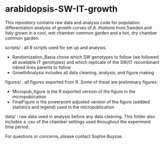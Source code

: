 # arabidopsis-SW-IT-growth
This repository contains raw data and analysis code for population differentiation analysis of growth curves of *A. thaliana* from Sweden and Italy grown in a cool, wet chamber common garden and a hot, dry chamber common garden.

scripts/ : all R scripts used for set up and analysis.
- Randomization_Basia chose which SW genotypes to follow (we followed all available IT genotypes) and which replicate of the SW/IT recombinant inbred lines parents to follow
- GrowthAnalysis includes all data cleaning, analysis, and figure making

figures/ : all figures exported from R. Some of these are preliminary figures.
- Micropub_figure is the R exported version of the figure in the micropublication
- FinalFigure is the powerpoint adjusted version of the figure (addded statistics and legend) used in the micropublication

data/ : raw data used in analysis before any data cleaning. This folder also includes a .csv of the chamber settings used throughout the experiment time period.

For questions or concerns, please contact Sophie Buysse.
